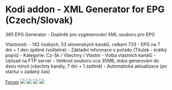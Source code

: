 <h1>Kodi addon - XML Generator for EPG (Czech/Slovak)</h1>
<p>
365 EPG Generator - Doplněk pro vygenerování XML souboru pro EPG
<p>
Vlastnosti:
  - 142 českých, 53 slovenských kanálů, celkem 733
  - EPG na 7 dní + 1 den zpětně (volitelné)
  - Základní informace o pořadu (Titulek - krátký popis)
  - Kategorie: Cz-Sk / Všechny / Vlastní
  - Volba vlastních kanálů
  - Upload na FTP server
  - Velikost souboru cca 35MB, doba generování do dvou minut (všechny kanály, 7 dní + 1 zpětně)
  - Automatická aktualizace (po startu/ v zadaný čas)

<a href="https://www.xbmc-kodi.cz/prispevek-365-epg-generator">Forum</a>
<img src="http://saros.wz.cz/repo/script.365.epg.generator/scr1.png" style="max-width:50%;">
<img src="http://saros.wz.cz/repo/script.365.epg.generator/scr2.png" style="max-width:50%;">
<img src="http://saros.wz.cz/repo/script.365.epg.generator/scr3.png" style="max-width:50%;">
<img src="http://saros.wz.cz/repo/script.365.epg.generator/scr4.png" style="max-width:50%;">
</p>